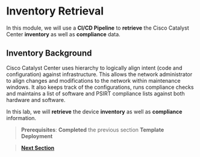 # Inventory Retrieval

In this module, we will use a **CI/CD Pipeline** to **retrieve** the Cisco Catalyst Center **inventory** as well as **compliance** data. 

## Inventory Background

Cisco Catalyst Center uses hierarchy to logically align intent (code and configuration) against infrastructure. This allows the network administrator to align changes and modifications to the network within maintenance windows. It also keeps track of the configurations, runs compliance checks and maintains a list of software and PSIRT compliance lists against both hardware and software.

In this lab, we will **retrieve** the device **inventory** as well as **compliance** information. 

> **Prerequisites**: **Completed** the previous section **Template Deployment**

> [**Next Section**](./02-preparation.md)
